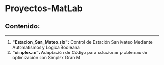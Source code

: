 # Proyectos-MatLab
## Contenido:
-------------
1. **"Estacion_San_Mateo.slx":** Control de Estación San Mateo Mediante Automatismos y Logica Booleana
2. **"simplex.m":** Adaptación de Código para solucionar problemas de optimización con Simplex Gran M
